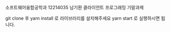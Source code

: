 소프트웨어융합공학과 12214035 남기환
클라이언트 프로그래밍 기말과제

git clone 후 yarn install 로 라이브러리를 설치해주세요
yarn start 로 실행하시면 됩니다.

